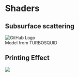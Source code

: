 # Shaders
## Subsurface scattering
![GitHub Logo](https://i.imgur.com/OXBfizC.png) <br> Model from TURBOSQUID
## Printing Effect
![](https://i.imgur.com/hemmPGj.gif)

